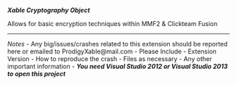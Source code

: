 <b><i>Xable Cryptography Object</i></b>

Allows for basic encryption techniques within MMF2 & Clickteam Fusion

<hr/>
<i>Notes</i>
- Any big/issues/crashes related to this extension should be reported here or emailed to ProdigyXable@mail.com 
	- Please Include
		- Extension Version
		- How to reproduce the crash
		- Files as necessary
		-  Any other important information
-  <i><b>You need Visual Studio 2012 or Visual Studio 2013 to open this project</b></i>
